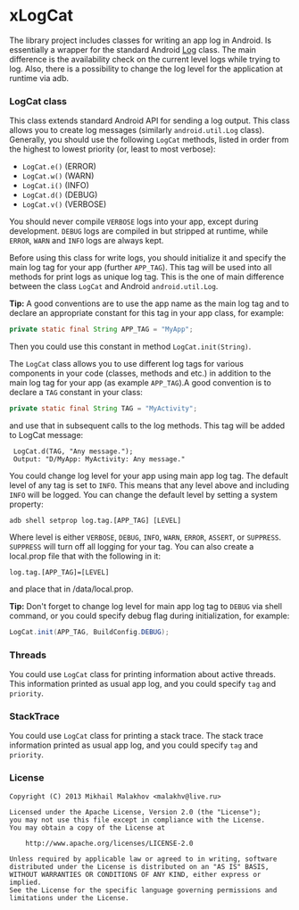 # xLogCat
The library project includes classes for writing an app log in Android. Is essentially a wrapper for the standard Android [Log](https://developer.android.com/reference/android/util/Log.html) class. The main difference is the availability check on the current level logs while trying to log. Also, there is a possibility to change the log level for the application at runtime via adb.

### LogCat class
This class extends standard Android API for sending a log output. This class allows you to create log messages (similarly `android.util.Log` class). Generally, you should use the following `LogCat` methods, listed in order from the highest to lowest priority (or, least to most verbose):
* `LogCat.e()` (ERROR)
* `LogCat.w()` (WARN)
* `LogCat.i()` (INFO)
* `LogCat.d()` (DEBUG)
* `LogCat.v()` (VERBOSE)

You should never compile `VERBOSE` logs into your app, except during development. `DEBUG` logs are compiled in but stripped at runtime, while `ERROR`, `WARN` and `INFO` logs are always kept.

Before using this class for write logs, you should initialize it and specify the main log tag for your app (further `APP_TAG`). This tag will be used into all methods for print logs as unique log tag. This is the one of main difference between the class `LogCat` and Android `android.util.Log`.

__Tip:__ A good conventions are to use the app name as the main log tag and to declare an appropriate constant for this tag in your app class, for example:
```Java
private static final String APP_TAG = "MyApp";
```
Then you could use this constant in method `LogCat.init(String)`.

The `LogCat` class allows you to use different log tags for various components in your code (classes, methods and etc.) in addition to the main log tag for your app (as example `APP_TAG`).A good convention is to declare a `TAG` constant in your class:
```Java
private static final String TAG = "MyActivity";
```
and use that in subsequent calls to the log methods. This tag will be added to LogCat message:
```Text
 LogCat.d(TAG, "Any message.");
 Output: "D/MyApp: MyActivity: Any message."
 ```
You could change log level for your app using main app log tag. The default level of any tag is set to `INFO`. This means that any level above and including `INFO` will be logged. You can change the default level by setting a system property:
```Text
adb shell setprop log.tag.[APP_TAG] [LEVEL]
```
Where level is either `VERBOSE`, `DEBUG`, `INFO`, `WARN`, `ERROR`, `ASSERT`, or `SUPPRESS`. `SUPPRESS` will turn off all logging for your tag. You can also create a local.prop file that with the following in it:
```Text
log.tag.[APP_TAG]=[LEVEL]
```
and place that in /data/local.prop.

 __Tip:__ Don't forget to change log level for main app log tag to `DEBUG` via shell command, or you could specify debug flag during initialization, for example:
```Java
LogCat.init(APP_TAG, BuildConfig.DEBUG);
```

### Threads
You could use `LogCat` class for printing information about active threads. This information printed as usual app log, and you could specify `tag` and `priority`.

### StackTrace
You could use `LogCat` class for printing a stack trace. The stack trace information printed as usual app log, and you could specify `tag` and `priority`.

### License
```Text
Copyright (C) 2013 Mikhail Malakhov <malakhv@live.ru>

Licensed under the Apache License, Version 2.0 (the "License");
you may not use this file except in compliance with the License.
You may obtain a copy of the License at

    http://www.apache.org/licenses/LICENSE-2.0

Unless required by applicable law or agreed to in writing, software
distributed under the License is distributed on an "AS IS" BASIS,
WITHOUT WARRANTIES OR CONDITIONS OF ANY KIND, either express or implied.
See the License for the specific language governing permissions and
limitations under the License.
```